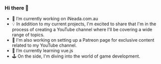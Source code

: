 ### Hi there 👋

- 🔭 I’m currently working on iNeada.com.au
- 💡 In addition to my current projects, I'm excited to share that I'm in the process of creating a YouTube channel where I'll be covering a wide range of topics.
- 🚀 I'm also working on setting up a Patreon page for exclusive content related to my YouTube channel. 
- 🌱 I’m currently learning vue.js
- 🕹️ On the side, I'm diving into the world of game development.
